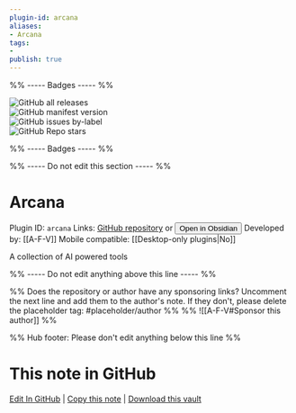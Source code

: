 ```yaml
---
plugin-id: arcana
aliases:
- Arcana
tags: 
- 
publish: true
---
```


%% ----- Badges ----- %%

![GitHub all releases](https://img.shields.io/github/downloads/A-F-V/obsidian-arcana/total?color=573E7A&logo=github&style=for-the-badge)   
![GitHub manifest version](https://img.shields.io/github/manifest-json/v/A-F-V/obsidian-arcana?color=573E7A&logo=github&style=for-the-badge)   
![GitHub issues by-label](https://img.shields.io/github/issues/A-F-V/obsidian-arcana/help%20wanted?color=573E7A&logo=github&style=for-the-badge)   
![GitHub Repo stars](https://img.shields.io/github/stars/A-F-V/obsidian-arcana?color=573E7A&logo=github&style=for-the-badge)

%% ----- Badges ----- %%

%% ----- Do not edit this section ----- %%

# Arcana

Plugin ID: `arcana`
Links: [GitHub repository](https://github.com/A-F-V/obsidian-arcana) or [<button id=HH>Open in Obsidian</button>](obsidian://show-plugin?id=arcana)
Developed by: [[A-F-V]]
Mobile compatible: [[Desktop-only plugins|No]]

A collection of AI powered tools

%% ----- Do not edit anything above this line ----- %% 

%% Does the repository or author have any sponsoring links? Uncomment the next line and add them to the author's note. If they don't, please delete the placeholder tag: #placeholder/author %%
%% ![[A-F-V#Sponsor this author]] %%

%% Hub footer: Please don't edit anything below this line %%

# This note in GitHub

<span class="git-footer">[Edit In GitHub](https://github.dev/obsidian-community/obsidian-hub/blob/main/02%20-%20Community%20Expansions/02.05%20All%20Community%20Expansions/Plugins/arcana.md "git-hub-edit-note") | [Copy this note](https://raw.githubusercontent.com/obsidian-community/obsidian-hub/main/02%20-%20Community%20Expansions/02.05%20All%20Community%20Expansions/Plugins/arcana.md "git-hub-copy-note") | [Download this vault](https://github.com/obsidian-community/obsidian-hub/archive/refs/heads/main.zip "git-hub-download-vault") </span>
